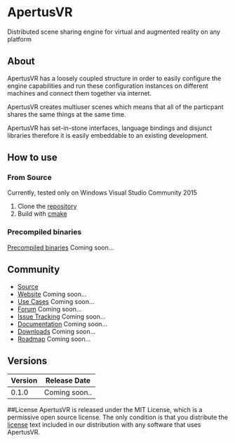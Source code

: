 # ApertusVR
Distributed scene sharing engine for virtual and augmented reality on any platform



## About
ApertusVR has a loosely coupled structure in order to easily configure the
engine capabilities and run these configuration instances on different machines
and connect them together via internet. 

ApertusVR creates multiuser scenes which means that all of the particpant shares
the same things at the same time.

ApertusVR has set-in-stone interfaces, language bindings and disjunct libraries therefore
it is easily embeddable to an existing development.

## How to use
### From Source
Currently, tested only on Windows Visual Studio Community 2015

1. Clone the [repository](https://github.com/MTASZTAKI/ApertusVR)
2. Build with [cmake](https://cmake.org/)


### Precompiled binaries
[Precompiled binaries](http://www.apertusvr.org/downloads/binaries) Coming soon...


## Community
* [Source](https://github.com/MTASZTAKI/ApertusVR)
* [Website](http://www.apertusvr.org) Coming soon...
* [Use Cases](http://www.apertusvr.org/samples) Coming soon...
* [Forum](http://www.apertusvr.org/forum) Coming soon...
* [Issue Tracking](https://github.com/MTASZTAKI/ApertusVR/issues) Coming soon...
* [Documentation](http://www.apertusvr.org/wiki) Coming soon...
* [Downloads](http://www.apertusvr.org/downloads) Coming soon...
* [Roadmap](http://www.apertusvr.org/roadmap) Coming soon...


## Versions
Version | Release Date
------- | ------------
0.1.0   | Coming soon..


##License
ApertusVR is released under the MIT License, which is a permissive open source license. The only condition is that you distribute the [license](https://github.com/MTASZTAKI/ApertusVR/blob/master/LICENSE) text included in our distribution with any software that uses ApertusVR.
